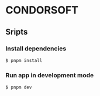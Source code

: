 # CONDORSOFT

## Sripts

### Install dependencies

```
$ pnpm install
```

### Run app in development mode

```
$ pnpm dev
```
